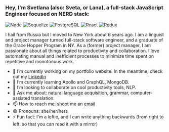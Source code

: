 ### Hey, I'm Svetlana (also: Sveta, or Lana), a full-stack JavaScript Engineer focused on NERD stack:

![Node](https://upload.wikimedia.org/wikipedia/commons/thumb/d/d9/Node.js_logo.svg/320px-Node.js_logo.svg.png)
![Sequelize](https://sequelize.org/v4/manual/asset/logo-small.png)
![PostgreSQL](https://d7umqicpi7263.cloudfront.net/img/product/e3f98154-0f42-427d-91b5-6dd0b54a3427/c877db83-e4a7-4191-8574-4479d7d69580.png)
![React](https://upload.wikimedia.org/wikipedia/commons/thumb/a/a7/React-icon.svg/320px-React-icon.svg.png)
![Redux](https://upload.wikimedia.org/wikipedia/commons/4/49/Redux.png)


I hail from Russia but I moved to New York about 6 years ago.
I am a  linguist and project manager turned full-stack software engineer, and a graduate of the Grace Hopper Program in NY.
As a (former) project manager, I am passionate about all things related to productivity and collaboration.
I love automating manual and inefficient processes to minimize time spent on repetitive and monotonous work.

* 🔭 I’m currently working on my portfolio website.
In the meantime, check out my [LinkedIn](https://www.linkedin.com/in/svetlana-leonova/)
* 🌱 I’m currently learning Apollo and GraphQL, MongoDB.
* 👯 I’m looking to collaborate on cool productivity tools, NLP.
* 💬 Ask me about: natural language acquisition, grammar, computer-assisted translation.
* 📫 How to reach me: shoot me an [email](leonova_svetlana@yahoo.com)
* 😄 Pronouns: she/her/hers
* ⚡ Fun fact: I'm a leftie, and I can write anything backwards (from right to left, so that you can read it with a mirror)
